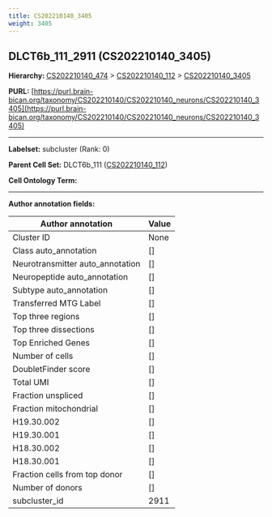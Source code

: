 ```yaml
---
title: CS202210140_3405
weight: 3405
---
```

## DLCT6b_111_2911 (CS202210140_3405)
<b>Hierarchy: </b>
[CS202210140_474](../CS202210140_474) >
[CS202210140_112](../CS202210140_112) >
[CS202210140_3405](../CS202210140_3405)

**PURL:** [https://purl.brain-bican.org/taxonomy/CS202210140/CS202210140_neurons/CS202210140_3405](https://purl.brain-bican.org/taxonomy/CS202210140/CS202210140_neurons/CS202210140_3405)

---


**Labelset:** subcluster (Rank: 0)

**Parent Cell Set:** DLCT6b_111 ([CS202210140_112](../CS202210140_112))



**Cell Ontology Term:** 

[MARKER GENES.]: #


---

[TRANSFERRED ANNOTATIONS.]: #


[AUTHOR ANNOTATION FIELDS.]: #


**Author annotation fields:**

| Author annotation | Value |
|-------------------|-------|
|Cluster ID|None|
|Class auto_annotation|[]|
|Neurotransmitter auto_annotation|[]|
|Neuropeptide auto_annotation|[]|
|Subtype auto_annotation|[]|
|Transferred MTG Label|[]|
|Top three regions|[]|
|Top three dissections|[]|
|Top Enriched Genes|[]|
|Number of cells|[]|
|DoubletFinder score|[]|
|Total UMI|[]|
|Fraction unspliced|[]|
|Fraction mitochondrial|[]|
|H19.30.002|[]|
|H19.30.001|[]|
|H18.30.002|[]|
|H18.30.001|[]|
|Fraction cells from top donor|[]|
|Number of donors|[]|
|subcluster_id|2911|
